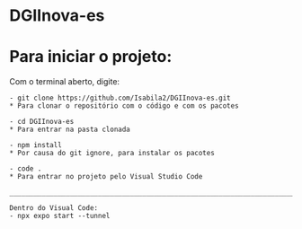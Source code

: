 # DGIInova-es

# Para iniciar o projeto:
Com o terminal aberto, digite:

````
- git clone https://github.com/Isabila2/DGIInova-es.git
* Para clonar o repositório com o código e com os pacotes

- cd DGIInova-es
* Para entrar na pasta clonada

- npm install
* Por causa do git ignore, para instalar os pacotes

- code .
* Para entrar no projeto pelo Visual Studio Code
  
_____________________________________________________________________________________

Dentro do Visual Code:
- npx expo start --tunnel
  
